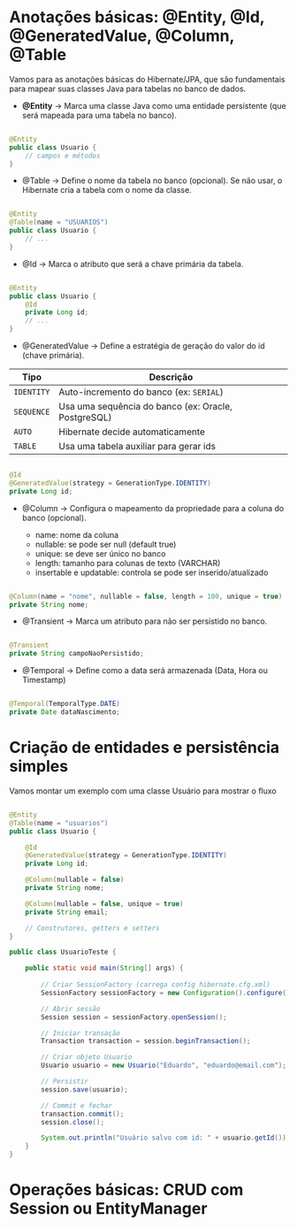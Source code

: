 # Anotações básicas: @Entity, @Id, @GeneratedValue, @Column, @Table

Vamos para as anotações básicas do Hibernate/JPA, que são fundamentais para mapear suas classes Java para tabelas no banco de dados.

- **@Entity** -> Marca uma classe Java como uma entidade persistente (que será mapeada para uma tabela no banco).

``` Java

@Entity
public class Usuario {
    // campos e métodos
}

```

- @Table -> Define o nome da tabela no banco (opcional). Se não usar, o Hibernate cria a tabela com o nome da classe.

``` Java

@Entity
@Table(name = "USUARIOS")
public class Usuario {
    // ...
}

```

- @Id -> Marca o atributo que será a chave primária da tabela.

``` Java

@Entity
public class Usuario {
    @Id
    private Long id;
    // ...
}

```

- @GeneratedValue -> Define a estratégia de geração do valor do id (chave primária).

| Tipo       | Descrição                                           |
| ---------- | --------------------------------------------------- |
| `IDENTITY` | Auto-incremento do banco (ex: `SERIAL`)             |
| `SEQUENCE` | Usa uma sequência do banco (ex: Oracle, PostgreSQL) |
| `AUTO`     | Hibernate decide automaticamente                    |
| `TABLE`    | Usa uma tabela auxiliar para gerar ids              |

``` Java

@Id
@GeneratedValue(strategy = GenerationType.IDENTITY)
private Long id;

```

- @Column -> Configura o mapeamento da propriedade para a coluna do banco (opcional).

    - name: nome da coluna
    - nullable: se pode ser null (default true)
    - unique: se deve ser único no banco
    - length: tamanho para colunas de texto (VARCHAR)
    - insertable e updatable: controla se pode ser inserido/atualizado


``` Java

@Column(name = "nome", nullable = false, length = 100, unique = true)
private String nome;

```

- @Transient -> Marca um atributo para não ser persistido no banco.

``` Java

@Transient
private String campoNaoPersistido;

```

- @Temporal -> Define como a data será armazenada (Data, Hora ou Timestamp)

``` Java

@Temporal(TemporalType.DATE)
private Date dataNascimento;

```

# Criação de entidades e persistência simples

Vamos montar um exemplo com uma classe Usuário para mostrar o fluxo

``` Java

@Entity
@Table(name = "usuarios")
public class Usuario {

    @Id
    @GeneratedValue(strategy = GenerationType.IDENTITY)
    private Long id;

    @Column(nullable = false)
    private String nome;

    @Column(nullable = false, unique = true)
    private String email;

    // Construtores, getters e setters
}

public class UsuarioTeste {

    public static void main(String[] args) {
        
        // Criar SessionFactory (carrega config hibernate.cfg.xml)
        SessionFactory sessionFactory = new Configuration().configure().buildSessionFactory();

        // Abrir sessão
        Session session = sessionFactory.openSession();

        // Iniciar transação
        Transaction transaction = session.beginTransaction();

        // Criar objeto Usuario
        Usuario usuario = new Usuario("Eduardo", "eduardo@email.com");

        // Persistir
        session.save(usuario);

        // Commit e fechar
        transaction.commit();
        session.close();

        System.out.println("Usuário salvo com id: " + usuario.getId());
    }
}

```

# Operações básicas: CRUD com Session ou EntityManager